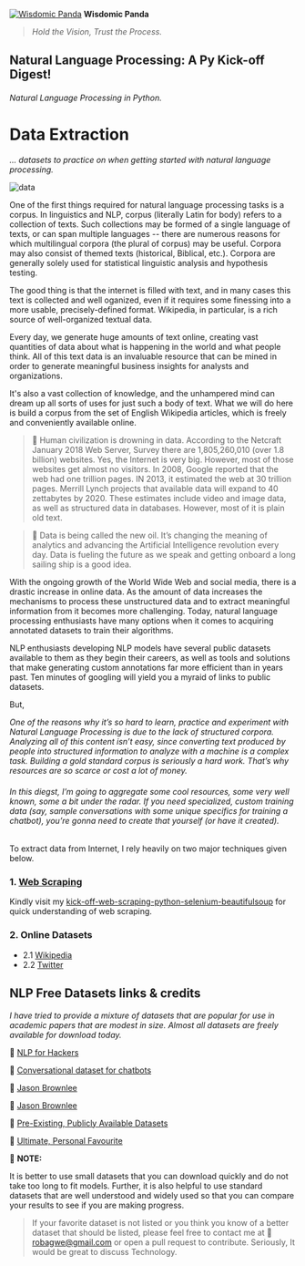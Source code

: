 [![Wisdomic Panda](https://github.com/robagwe/wisdomic-panda/blob/master/imgs/panda.png)](http://www.rohanbagwe.com/)  **Wisdomic Panda**
> *Hold the Vision, Trust the Process.*


## Natural Language Processing: A Py Kick-off Digest! 
###### Natural Language Processing in Python.

# Data Extraction
*... datasets to practice on when getting started with natural language processing.*

![data](https://github.com/robagwe/wisdomic-panda/blob/master/imgs/data.gif)


One of the first things required for natural language processing tasks is a corpus. In linguistics and NLP, corpus (literally Latin for body) refers to a collection of texts. Such collections may be formed of a single language of texts, or can span multiple languages -- there are numerous reasons for which multilingual corpora (the plural of corpus) may be useful. Corpora may also consist of themed texts (historical, Biblical, etc.). Corpora are generally solely used for statistical linguistic analysis and hypothesis testing.


The good thing is that the internet is filled with text, and in many cases this text is collected and well oganized, even if it requires some finessing into a more usable, precisely-defined format. Wikipedia, in particular, is a rich source of well-organized textual data. 

Every day, we generate huge amounts of text online, creating vast quantities of data about what is happening in the world and what people think. All of this text data is an invaluable resource that can be mined in order to generate meaningful business insights for analysts and organizations. 

It's also a vast collection of knowledge, and the unhampered mind can dream up all sorts of uses for just such a body of text.
What we will do here is build a corpus from the set of English Wikipedia articles, which is freely and conveniently available online.

> :pushpin: Human civilization is drowning in data. According to the Netcraft January 2018 Web Server, Survey there are 1,805,260,010 (over 1.8 billion) websites. Yes, the Internet is very big. However, most of those websites get almost no visitors.
In 2008, Google reported that the web had one trillion pages. IN 2013, it estimated the web at 30 trillion pages. Merrill Lynch projects that available data will expand to 40 zettabytes by 2020. These estimates include video and image data, as well as structured data in databases. However, most of it is plain old text. 

> :pushpin: Data is being called the new oil. It’s changing the meaning of analytics and advancing the Artificial Intelligence revolution every day. Data is fueling the future as we speak and getting onboard a long sailing ship is a good idea.



With the ongoing growth of the World Wide Web and social media, there is a drastic increase in online data. As the amount of data increases the mechanisms to process these unstructured data and to extract meaningful information from it becomes more challenging.
Today, natural language processing enthusiasts have many options when it comes to acquiring annotated datasets to train their algorithms. 


NLP enthusiasts developing NLP models have several public datasets available to them as they begin their careers, as well as tools and solutions that make generating custom annotations far more efficient than in years past.
Ten minutes of googling will yield you a myraid of links to public datasets.

But,

*One of the reasons why it’s so hard to learn, practice and experiment with Natural Language Processing is due to the lack of structured corpora. Analyzing all of this content isn’t easy, since converting text produced by people into structured information to analyze with a machine is a complex task. Building a gold standard corpus is seriously a hard work. That’s why resources are so scarce or cost a lot of money.*

###### In this diegst, I’m going to aggregate some cool resources, some very well known, some a bit under the radar. If you need specialized, custom training data (say, sample conversations with some unique specifics for training a chatbot), you’re gonna need to create that yourself (or have it created). 

To extract data from Internet, I rely heavily on two major techniques given below.

### 1. [Web Scraping]()
Kindly visit my [kick-off-web-scraping-python-selenium-beautifulsoup](https://github.com/robagwe/kick-off-web-scraping-python-selenium-beautifulsoup) for quick understanding of web scraping.
### 2. Online Datasets
 -   2.1 [Wikipedia]()
 -   2.2 [Twitter]()
  

## NLP Free Datasets links & credits
*I have tried to provide a mixture of datasets that are popular for use in academic papers that are modest in size.
Almost all datasets are freely available for download today.*

:open_file_folder: [NLP for Hackers](https://nlpforhackers.io/corpora/)

:open_file_folder: [Conversational dataset for chatbots](http://freeconnection.blogspot.com/2016/04/conversational-datasets-for-train.html)

:open_file_folder: [Jason Brownlee ](https://machinelearningmastery.com/datasets-natural-language-processing/)

:open_file_folder: [Jason Brownlee ](https://machinelearningmastery.com/datasets-natural-language-processing/)

:open_file_folder: [Pre-Existing, Publicly Available Datasets](https://mighty.ai/blog/training-data-for-nlp-algorithms-your-options-for-collecting-or-creating-annotated-datasets/)

:open_file_folder: [Ultimate, Personal Favourite](https://www.analyticsvidhya.com/blog/2018/05/24-ultimate-data-science-projects-to-boost-your-knowledge-and-skills/)

:pushpin: **NOTE:**

It is better to use small datasets that you can download quickly and do not take too long to fit models. Further, it is also helpful to use standard datasets that are well understood and widely used so that you can compare your results to see if you are making progress.


> If your favorite dataset is not listed or you think you know of a better dataset that should be listed, please feel free to contact me at :email: robagwe@gmail.com or open a pull request to contribute.
Seriously, It would be great to discuss Technology.





